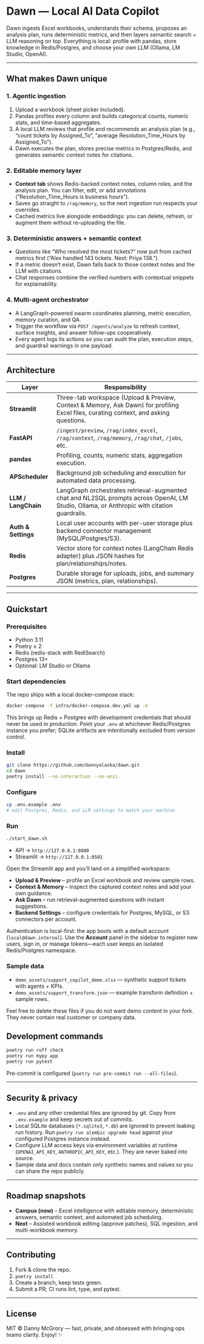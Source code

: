 # Dawn — Local AI Data Copilot

Dawn ingests Excel workbooks, understands their schema, proposes an analysis plan, runs deterministic metrics, and then layers semantic search + LLM reasoning on top. Everything is local: profile with pandas, store knowledge in Redis/Postgres, and choose your own LLM (Ollama, LM Studio, OpenAI).

---

## What makes Dawn unique

### 1. Agentic ingestion
1. Upload a workbook (sheet picker included).
2. Pandas profiles every column and builds categorical counts, numeric stats, and time-based aggregates.
3. A local LLM reviews that profile and recommends an analysis plan (e.g., “count tickets by Assigned_To”, “average Resolution_Time_Hours by Assigned_To”).
4. Dawn executes the plan, stores precise metrics in Postgres/Redis, and generates semantic context notes for citations.

### 2. Editable memory layer
- **Context tab** shows Redis-backed context notes, column roles, and the analysis plan. You can filter, edit, or add annotations (“Resolution_Time_Hours is business hours”).
- Saves go straight to `/rag/memory`, so the next ingestion run respects your overrides.
- Cached metrics live alongside embeddings: you can delete, refresh, or augment them without re-uploading the file.

### 3. Deterministic answers + semantic context
- Questions like “Who resolved the most tickets?” now pull from cached metrics first (“Alex handled 143 tickets. Next: Priya 138.”).
- If a metric doesn’t exist, Dawn falls back to those context notes and the LLM with citations.
- Chat responses combine the verified numbers with contextual snippets for explainability.

### 4. Multi-agent orchestrator
- A LangGraph-powered swarm coordinates planning, metric execution, memory curation, and QA.
- Trigger the workflow via `POST /agents/analyze` to refresh context, surface insights, and answer follow-ups cooperatively.
- Every agent logs its actions so you can audit the plan, execution steps, and guardrail warnings in one payload.

---

## Architecture

| Layer | Responsibility |
| --- | --- |
| **Streamlit** | Three-tab workspace (Upload & Preview, Context & Memory, Ask Dawn) for profiling Excel files, curating context, and asking questions. |
| **FastAPI** | `/ingest/preview`, `/rag/index_excel`, `/rag/context`, `/rag/memory`, `/rag/chat`, `/jobs`, etc. |
| **pandas** | Profiling, counts, numeric stats, aggregation execution. |
| **APScheduler** | Background job scheduling and execution for automated data processing. |
| **LLM / LangChain** | LangGraph orchestrates retrieval-augmented chat and NL2SQL prompts across OpenAI, LM Studio, Ollama, or Anthropic with citation guardrails. |
| **Auth & Settings** | Local user accounts with per-user storage plus backend connector management (MySQL/Postgres/S3). |
| **Redis** | Vector store for context notes (LangChain Redis adapter) plus JSON hashes for plan/relationships/notes. |
| **Postgres** | Durable storage for uploads, jobs, and summary JSON (metrics, plan, relationships). |

---

## Quickstart

### Prerequisites
- Python 3.11
- Poetry ≥ 2
- Redis (redis-stack with RediSearch)
- Postgres 13+
- Optional: LM Studio or Ollama

### Start dependencies
The repo ships with a local docker-compose stack:

```bash
docker compose -f infra/docker-compose.dev.yml up -d
```

This brings up Redis + Postgres with development credentials that should never be used in production. Point your `.env` at whichever Redis/Postgres instance you prefer; SQLite artifacts are intentionally excluded from version control.

### Install
```bash
git clone https://github.com/dannyalaska/dawn.git
cd dawn
poetry install --no-interaction --no-ansi
```

### Configure
```bash
cp .env.example .env
# edit Postgres, Redis, and LLM settings to match your machine
```

### Run
```bash
./start_dawn.sh
```
- API → `http://127.0.0.1:8000`
- Streamlit → `http://127.0.0.1:8501`

Open the Streamlit app and you’ll land on a simplified workspace:
- **Upload & Preview** – profile an Excel workbook and review sample rows.
- **Context & Memory** – inspect the captured context notes and add your own guidance.
- **Ask Dawn** – run retrieval-augmented questions with instant suggestions.
- **Backend Settings** – configure credentials for Postgres, MySQL, or S3 connectors per account.

Authentication is local-first: the app boots with a default account (`local@dawn.internal`). Use the **Account** panel in the sidebar to register new users, sign in, or manage tokens—each user keeps an isolated Redis/Postgres namespace.

### Sample data
- `demo_assets/support_copilot_demo.xlsx` — synthetic support tickets with agents + KPIs.
- `demo_assets/support_transform.json` — example transform definition + sample rows.

Feel free to delete these files if you do not want demo content in your fork. They never contain real customer or company data.

## Development commands

```bash
poetry run ruff check
poetry run mypy app
poetry run pytest
```

Pre-commit is configured (`poetry run pre-commit run --all-files`).

---

## Security & privacy
- `.env` and any other credential files are ignored by git. Copy from `.env.example` and keep secrets out of commits.
- Local SQLite databases (`*.sqlite3`, `*.db`) are ignored to prevent leaking run history. Run `poetry run alembic upgrade head` against your configured Postgres instance instead.
- Configure LLM access keys via environment variables at runtime (`OPENAI_API_KEY`, `ANTHROPIC_API_KEY`, etc.). They are never baked into source.
- Sample data and docs contain only synthetic names and values so you can share the repo publicly.

---

## Roadmap snapshots
- **Campus (now)** – Excel intelligence with editable memory, deterministic answers, semantic context, and automated job scheduling.
- **Next** – Assisted workbook editing (approve patches), SQL ingestion, and multi-workbook memory.

---

## Contributing

1. Fork & clone the repo.
2. `poetry install`
3. Create a branch, keep tests green.
4. Submit a PR; CI runs lint, type, and pytest.

---

## License

MIT © Danny McGrory — fast, private, and obsessed with bringing ops teams clarity. Enjoy! ✨
